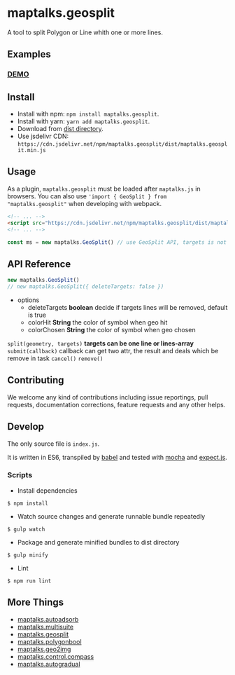# maptalks.geosplit

A tool to split Polygon or Line whith one or more lines.

## Examples

### [DEMO](https://cxiaof.github.io/maptalks.geosplit/demo/index.html)

## Install

-   Install with npm: `npm install maptalks.geosplit`.
-   Install with yarn: `yarn add maptalks.geosplit`.
-   Download from [dist directory](https://github.com/cXiaof/maptalks.geosplit/tree/master/dist).
-   Use jsdelivr CDN: `https://cdn.jsdelivr.net/npm/maptalks.geosplit/dist/maptalks.geosplit.min.js`

## Usage

As a plugin, `maptalks.geosplit` must be loaded after `maptalks.js` in browsers. You can also use `'import { GeoSplit } from "maptalks.geosplit"` when developing with webpack.

```html
<!-- ... -->
<script src="https://cdn.jsdelivr.net/npm/maptalks.geosplit/dist/maptalks.geosplit.min.js"></script>
<!-- ... -->
```

```javascript
const ms = new maptalks.GeoSplit() // use GeoSplit API, targets is not necessary parameters and if no targets user will choose geometry on the map. Get details in API Reference.
```

## API Reference

```javascript
new maptalks.GeoSplit()
// new maptalks.GeoSplit({ deleteTargets: false })
```

-   options
    -   deleteTargets **boolean** decide if targets lines will be removed, default is true
    -   colorHit **String** the color of symbol when geo hit
    -   colorChosen **String** the color of symbol when geo chosen

`split(geometry, targets)` **targets can be one line or lines-array**
`submit(callback)` callback can get two attr, the result and deals which be remove in task
`cancel()`
`remove()`

## Contributing

We welcome any kind of contributions including issue reportings, pull requests, documentation corrections, feature requests and any other helps.

## Develop

The only source file is `index.js`.

It is written in ES6, transpiled by [babel](https://babeljs.io/) and tested with [mocha](https://mochajs.org) and [expect.js](https://github.com/Automattic/expect.js).

### Scripts

-   Install dependencies

```shell
$ npm install
```

-   Watch source changes and generate runnable bundle repeatedly

```shell
$ gulp watch
```

-   Package and generate minified bundles to dist directory

```shell
$ gulp minify
```

-   Lint

```shell
$ npm run lint
```

## More Things

-   [maptalks.autoadsorb](https://github.com/cXiaof/maptalks.autoadsorb/issues)
-   [maptalks.multisuite](https://github.com/cXiaof/maptalks.multisuite/issues)
-   [maptalks.geosplit](https://github.com/cXiaof/maptalks.geosplit/issues)
-   [maptalks.polygonbool](https://github.com/cXiaof/maptalks.polygonbool/issues)
-   [maptalks.geo2img](https://github.com/cXiaof/maptalks.geo2img/issues)
-   [maptalks.control.compass](https://github.com/cXiaof/maptalks.control.compass/issues)
-   [maptalks.autogradual](https://github.com/cXiaof/maptalks.autogradual/issues)
